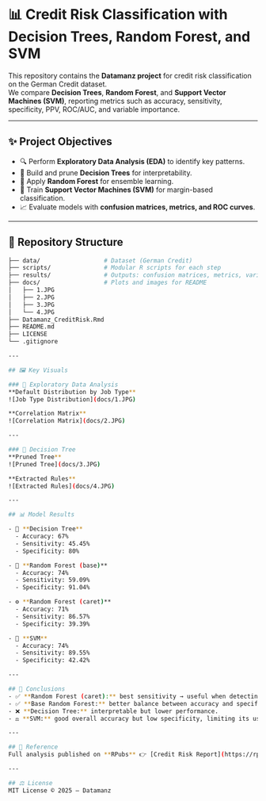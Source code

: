 # 📊 Credit Risk Classification with Decision Trees, Random Forest, and SVM

This repository contains the **Datamanz project** for credit risk classification on the German Credit dataset.  
We compare **Decision Trees**, **Random Forest**, and **Support Vector Machines (SVM)**, reporting metrics such as accuracy, sensitivity, specificity, PPV, ROC/AUC, and variable importance.  

---

## ✨ Project Objectives
- 🔍 Perform **Exploratory Data Analysis (EDA)** to identify key patterns.  
- 🌳 Build and prune **Decision Trees** for interpretability.  
- 🌲 Apply **Random Forest** for ensemble learning.  
- 🤖 Train **Support Vector Machines (SVM)** for margin-based classification.  
- 📈 Evaluate models with **confusion matrices, metrics, and ROC curves**.  

---

## 📂 Repository Structure

```bash
├── data/                  # Dataset (German Credit)
├── scripts/               # Modular R scripts for each step
├── results/               # Outputs: confusion matrices, metrics, variable importance
├── docs/                  # Plots and images for README
│   ├── 1.JPG
│   ├── 2.JPG
│   ├── 3.JPG
│   └── 4.JPG
├── Datamanz_CreditRisk.Rmd
├── README.md
├── LICENSE
└── .gitignore

---

## 🖼️ Key Visuals

### 🔎 Exploratory Data Analysis
**Default Distribution by Job Type**  
![Job Type Distribution](docs/1.JPG)

**Correlation Matrix**  
![Correlation Matrix](docs/2.JPG)

---

### 🌳 Decision Tree
**Pruned Tree**  
![Pruned Tree](docs/3.JPG)

**Extracted Rules**  
![Extracted Rules](docs/4.JPG)

---

## 📊 Model Results

- 🌳 **Decision Tree**  
  - Accuracy: 67%  
  - Sensitivity: 45.45%  
  - Specificity: 80%  

- 🌲 **Random Forest (base)**  
  - Accuracy: 74%  
  - Sensitivity: 59.09%  
  - Specificity: 91.04%  

- ⚙️ **Random Forest (caret)**  
  - Accuracy: 71%  
  - Sensitivity: 86.57%  
  - Specificity: 39.39%  

- 🤖 **SVM**  
  - Accuracy: 74%  
  - Sensitivity: 89.55%  
  - Specificity: 42.42%  

---

## 📝 Conclusions
- ✅ **Random Forest (caret):** best sensitivity → useful when detecting defaulters is the priority.  
- ✅ **Base Random Forest:** better balance between accuracy and specificity → reliable in practice.  
- ❌ **Decision Tree:** interpretable but lower performance.  
- ⚖️ **SVM:** good overall accuracy but low specificity, limiting its usefulness for credit risk detection.  

---

## 📌 Reference
Full analysis published on **RPubs** 👉 [Credit Risk Report](https://rpubs.com/Datamanz/CreditRisk)  

---

## ⚖️ License
MIT License © 2025 — Datamanz
